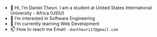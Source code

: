 - 👋 Hi, I’m Daniel Theuri. I am a student at United States International University - Africa (USIU)
- 👀 I’m interested in Software Engineering
- 🌱 I’m currently learning Web Development
- 📫 How to reach me Email:
```-dantheuri17@gmail.com```

<!---
dantheuri17/dantheuri17 is a ✨ special ✨ repository because its `README.md` (this file) appears on your GitHub profile.
You can click the Preview link to take a look at your changes.
--->

